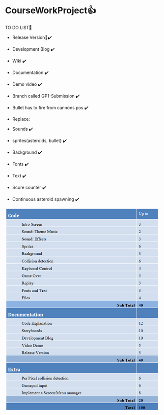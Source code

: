 # CourseWorkProject👍
TO DO LIST📌

- Release Version🚀✔️
- Development Blog ✔️
- Wiki ✔️
- Documentation ✔️
- Demo video ✔️
- Branch called GP1-Submission ✔️

- Bullet has to fire from cannons pos ✔️

- Replace: 
- Sounds ✔️
- sprites(asteroids, bullet) ✔️
- Background ✔️
- Fonts ✔️ 
- Text ✔️

- Score counter ✔️
- Continuous asteroid spawning ✔️

![marking](marking.png)
